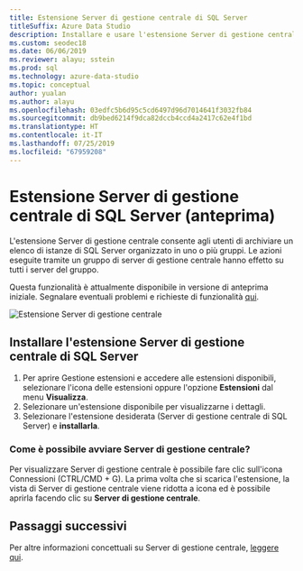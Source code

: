 ```yaml
---
title: Estensione Server di gestione centrale di SQL Server
titleSuffix: Azure Data Studio
description: Installare e usare l'estensione Server di gestione centrale di SQL Server (anteprima) per Azure Data Studio
ms.custom: seodec18
ms.date: 06/06/2019
ms.reviewer: alayu; sstein
ms.prod: sql
ms.technology: azure-data-studio
ms.topic: conceptual
author: yualan
ms.author: alayu
ms.openlocfilehash: 03edfc5b6d95c5cd6497d96d7014641f3032fb84
ms.sourcegitcommit: db9bed6214f9dca82dccb4ccd4a2417c62e4f1bd
ms.translationtype: HT
ms.contentlocale: it-IT
ms.lasthandoff: 07/25/2019
ms.locfileid: "67959208"
---
```

# <a name="sql-server-central-management-servers-extension-preview"></a>Estensione Server di gestione centrale di SQL Server (anteprima)
L'estensione Server di gestione centrale consente agli utenti di archiviare un elenco di istanze di SQL Server organizzato in uno o più gruppi. Le azioni eseguite tramite un gruppo di server di gestione centrale hanno effetto su tutti i server del gruppo.

Questa funzionalità è attualmente disponibile in versione di anteprima iniziale. Segnalare eventuali problemi e richieste di funzionalità [qui](https://github.com/microsoft/azuredatastudio/issues).

![Estensione Server di gestione centrale](media/sql-server-cms-extension/cms-list.png)

## <a name="install-the-sql-server-central-management-servers-extension"></a>Installare l'estensione Server di gestione centrale di SQL Server

1. Per aprire Gestione estensioni e accedere alle estensioni disponibili, selezionare l'icona delle estensioni oppure l'opzione **Estensioni** dal menu **Visualizza**.
2. Selezionare un'estensione disponibile per visualizzarne i dettagli.
1. Selezionare l'estensione desiderata (Server di gestione centrale di SQL Server) e **installarla**.

### <a name="how-do-i-start-central-management-servers"></a>Come è possibile avviare Server di gestione centrale?
 Per visualizzare Server di gestione centrale è possibile fare clic sull'icona Connessioni (CTRL/CMD + G). La prima volta che si scarica l'estensione, la vista di Server di gestione centrale viene ridotta a icona ed è possibile aprirla facendo clic su **Server di gestione centrale**.

## <a name="next-steps"></a>Passaggi successivi
Per altre informazioni concettuali su Server di gestione centrale, [leggere qui](https://docs.microsoft.com/sql/ssms/register-servers/create-a-central-management-server-and-server-group).


